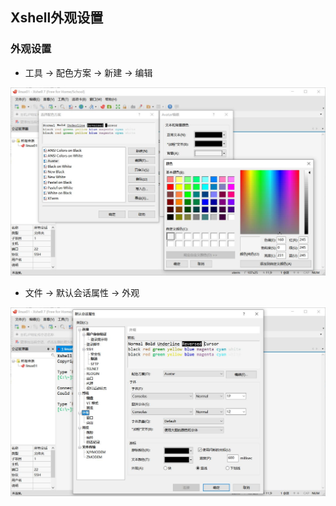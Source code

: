 ## Xshell外观设置

### 外观设置
- 工具 -> 配色方案 -> 新建 -> 编辑

![](assets/Xshell外观设置/2191564-20201218171932114-224925788.jpg)

- 文件 -> 默认会话属性 -> 外观

![](assets/Xshell外观设置/2191564-20201218171944953-1354721696.jpg)